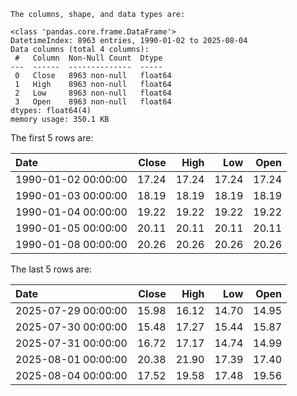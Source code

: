 ```text
The columns, shape, and data types are:

<class 'pandas.core.frame.DataFrame'>
DatetimeIndex: 8963 entries, 1990-01-02 to 2025-08-04
Data columns (total 4 columns):
 #   Column  Non-Null Count  Dtype  
---  ------  --------------  -----  
 0   Close   8963 non-null   float64
 1   High    8963 non-null   float64
 2   Low     8963 non-null   float64
 3   Open    8963 non-null   float64
dtypes: float64(4)
memory usage: 350.1 KB

```

The first 5 rows are:

| Date                |   Close |   High |   Low |   Open |
|:--------------------|--------:|-------:|------:|-------:|
| 1990-01-02 00:00:00 |   17.24 |  17.24 | 17.24 |  17.24 |
| 1990-01-03 00:00:00 |   18.19 |  18.19 | 18.19 |  18.19 |
| 1990-01-04 00:00:00 |   19.22 |  19.22 | 19.22 |  19.22 |
| 1990-01-05 00:00:00 |   20.11 |  20.11 | 20.11 |  20.11 |
| 1990-01-08 00:00:00 |   20.26 |  20.26 | 20.26 |  20.26 |

The last 5 rows are:

| Date                |   Close |   High |   Low |   Open |
|:--------------------|--------:|-------:|------:|-------:|
| 2025-07-29 00:00:00 |   15.98 |  16.12 | 14.70 |  14.95 |
| 2025-07-30 00:00:00 |   15.48 |  17.27 | 15.44 |  15.87 |
| 2025-07-31 00:00:00 |   16.72 |  17.17 | 14.74 |  14.99 |
| 2025-08-01 00:00:00 |   20.38 |  21.90 | 17.39 |  17.40 |
| 2025-08-04 00:00:00 |   17.52 |  19.58 | 17.48 |  19.56 |
